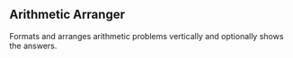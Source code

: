 ## Arithmetic Arranger
Formats and arranges arithmetic problems vertically and optionally shows the answers.
